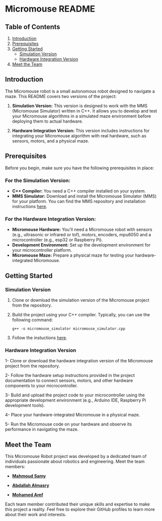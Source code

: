 # Micromouse README

## Table of Contents

1. [Introduction](#introduction)
2. [Prerequisites](#prerequisites)
3. [Getting Started](#getting-started)
   - [Simulation Version](#simulation-version)
   - [Hardware Integration Version](#hardware-integration-version)
4. [Meet the Team](#meet-the-team)

## Introduction

The Micromouse robot is a small autonomous robot designed to navigate a maze. This README covers two versions of the project:

1. **Simulation Version:** This version is designed to work with the MMS (Micromouse Simulator) written in C++. It allows you to develop and test your Micromouse algorithms in a simulated maze environment before deploying them to actual hardware.

2. **Hardware Integration Version:** This version includes instructions for integrating your Micromouse algorithm with real hardware, such as sensors, motors, and a physical maze.

## Prerequisites

Before you begin, make sure you have the following prerequisites in place:

### For the Simulation Version:

- **C++ Compiler:** You need a C++ compiler installed on your system.
- **MMS Simulator:** Download and install the Micromouse Simulator (MMS) for your platform. You can find the MMS repository and installation instructions [here](https://github.com/micromouseonline/micromouse-simulator).

### For the Hardware Integration Version:

- **Micromouse Hardware:** You'll need a Micromouse robot with sensors (e.g., ultrasonic or infrared or tof), motors, encoders, mpu6050 and a microcontroller (e.g., esp32 or Raspberry Pi).
- **Development Environment:** Set up the development environment for your microcontroller platform.
- **Micromouse Maze:** Prepare a physical maze for testing your hardware-integrated Micromouse.

## Getting Started

### Simulation Version

1. Clone or download the simulation version of the Micromouse project from the repository.

2. Build the project using your C++ compiler. Typically, you can use the following command:

   ```shell
   g++ -o micromouse_simulator micromouse_simulator.cpp
3. Follow the instuctions [here](https://github.com/micromouseonline/micromouse-simulator).

### Hardware Integration Version

1- Clone or download the hardware integration version of the Micromouse project from the repository.

2- Follow the hardware setup instructions provided in the project documentation to connect sensors, motors, and other hardware components to your microcontroller.

3- Build and upload the project code to your microcontroller using the appropriate development environment (e.g., Arduino IDE, Raspberry Pi development tools).

4- Place your hardware-integrated Micromouse in a physical maze.

5- Run the Micromouse code on your hardware and observe its performance in navigating the maze.


## Meet the Team

This Micromouse Robot project was developed by a dedicated team of individuals passionate about robotics and engineering. Meet the team members:

- [**Mahmoud Samy**](https://github.com/MahmoudSamy511)

- [**Abdallah Almasry**](https://github.com/AbdullahElmasry)

- [**Mohamed Aref**](https://github.com/MuhammedAreff)

Each team member contributed their unique skills and expertise to make this project a reality. Feel free to explore their GitHub profiles to learn more about their work and interests.


